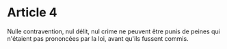 # Article 4
Nulle contravention, nul délit, nul crime ne peuvent être punis de peines qui
n'étaient pas prononcées par la loi, avant qu'ils fussent commis.